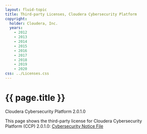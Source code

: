 ```yaml
---
layout: fluid-topic
title: Third-party Licenses, Cloudera Cybersecurity Platform
copyright:
  holder: Cloudera, Inc.
  years:
    - 2012
    - 2013
    - 2014
    - 2015
    - 2016
    - 2017
    - 2018
    - 2019
    - 2020
css: ../Licenses.css
---
```

# {{ page.title }}

Cloudera Cybersecurity Platform 2.0.1.0

This page shows the third-party license for Cloudera Cybersecurity
Platform (CCP) 2.0.1.0:
[Cybersecurity Notice File](/documentation/other/shared/licensefiles/CCP_2.0.1.0_Notices.txt)
